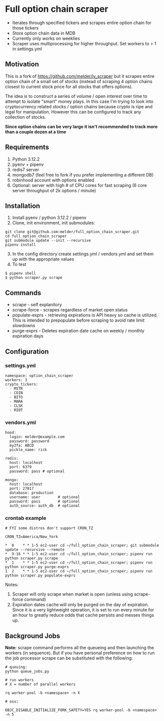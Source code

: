 # Full option chain scraper

* Iterates through specified tickers and scrapes entire option chain for those tickers
* Store option chain data in MDB
* Currently only works on weeklies
* Scraper uses multiprocessing for higher throughput. Set workers to > 1 in settings.yml

## Motivation

This is a fork of https://github.com/melder/iv_scraper but it scrapes entire option chain of a small set of stocks (instead of scraping 4 option chains closest to current stock price for all stocks that offers options).

The idea is to construct a series of volume / open interest over time to attempt to isolate "smart" money plays. In this case I'm trying to look into cryptocurrency related stocks / option chains because crypto is ripe and legal for manipulation. However this can be configured to track any collection of stocks.

**Since option chains can be very large it isn't recommended to track more than a couple dozen at a time**

## Requirements

1. Python 3.12.2
2. pyenv + pipenv
3. redis7 server
4. mongodb7 (feel free to fork if you prefer implementing a different DB)
5. robinhood account with options enabled
6. Optional: server with high # of CPU cores for fast scraping (6 core server throughput of 2k options / minute)


## Installation

1. Install pyenv / python 3.12.2 / pipenv
2. Clone, init environment, init submodules:

```
git clone git@github.com:melder/full_option_chain_scraper.git
cd full_option_chain_scraper
git submodule update --init --recursive
pipenv install
```

3. In the config directory create settings.yml / vendors.yml and set them up with the appropriate values
4. To test

```
$ pipenv shell
$ python scraper.py scrape
```

## Commands

* scrape - self explanitory
* scrape-force - scrapes regardless of market open status
* populate-exprs - retrieving expirations is API heavy so cache is utilized. This is intended to prepopulate before scraping to avoid rate limit slowdowns
* purge-exprs - Deletes expiration date cache on weekly / monthly expiration days

## Configuration

### settings.yml

```
namespace: option_chain_scraper
workers: 3
crypto_tickers:
  - MSTR
  - COIN
  - BITO
  - MARA
  - CLSK
  - RIOT
```

### vendors.yml

```
hood:
  login: melder@example.com
  password: password
  my2fa: ABCD
  pickle_name: rick

redis:
  host: localhost
  port: 6379
  password: pass # optional

mongo:
  host: localhost
  port: 27017
  database: production
  username: user        # optional
  password: pass        # optional
  auth_source: auth_db  # optional
```

### crontab example

```
# FYI some distros don't support CRON_TZ

CRON_TZ=America/New_York

*  0    * * 1-5 ec2-user cd ~/full_option_chain_scraper; git submodule update --recursive --remote
*  9-16 * * 1-5 ec2-user cd ~/full_option_chain_scraper; pipenv run python scraper.py scrape
*  1    * * 1-5 ec2-user cd ~/full_option_chain_scraper; pipenv run python scraper.py purge-exprs
1  2    * * 1-5 ec2-user cd ~/full_option_chain_scraper; pipenv run python scraper.py populate-exprs
```

Notes:

1. Scraper will only scrape when market is open (unless using scrape-force command)
2. Expiration dates cache will only be purged on the day of expiration. Since it is a very lightweight operation, it is set to run every minute for an hour to greatly reduce odds that cache persists and messes things up.

## Background Jobs

**Note:** scrape command performs all the queueing and then launching the workers (in sequence). But if you have personal preference on how to run the job processor scrape can be substituted with the following:

```
# queuing: 
python queue_jobs.py

# run workers
# X = number of parallel workers

rq worker-pool -b <namespace> -n X

# osx:

OBJC_DISABLE_INITIALIZE_FORK_SAFETY=YES rq worker-pool -b <namespace> -n 5
```
